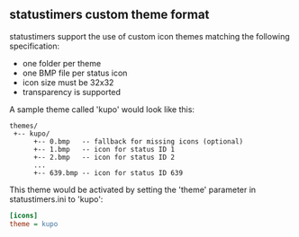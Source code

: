 ## statustimers custom theme format

statustimers support the use of custom icon themes matching the following specification:

- one folder per theme
- one BMP file per status icon
- icon size must be 32x32
- transparency is supported

A sample theme called 'kupo' would look like this:

```
themes/
 +-- kupo/
      +-- 0.bmp   -- fallback for missing icons (optional)
      +-- 1.bmp   -- icon for status ID 1
      +-- 2.bmp   -- icon for status ID 2
      ...
      +-- 639.bmp -- icon for status ID 639
```

This theme would be activated by setting the 'theme' parameter in statustimers.ini to 'kupo':

```ini
[icons]
theme = kupo
```
